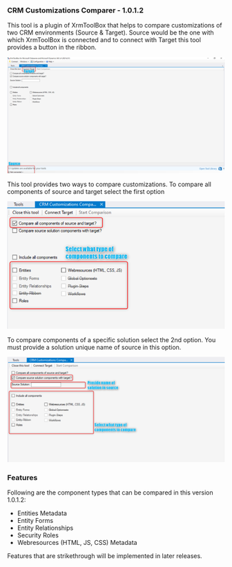 ### CRM Customizations Comparer - 1.0.1.2
This tool is a plugin of XrmToolBox that helps to compare customizations of two CRM environments (Source & Target). Source would be the one with which XrmToolBox is connected and to connect with Target this tool provides a button in the ribbon.

![alt text](https://raw.githubusercontent.com/AbdulMMalik/CRM-Customizations-Comparer/main/photos/sourceandtarget.png)


This tool provides two ways to compare customizations. To compare all components of source and target select the first option

![alt text](https://raw.githubusercontent.com/AbdulMMalik/CRM-Customizations-Comparer/main/photos/compareallcomponents.png)

To compare components of a specific solution select the 2nd option. You must provide a solution unique name of source in this option.

![alt text](https://raw.githubusercontent.com/AbdulMMalik/CRM-Customizations-Comparer/main/photos/sourcecomponentcomparison.png)


### Features
Following are the component types that can be compared in this version 1.0.1.2:
- Entities Metadata
- Entity Forms
- Entity Relationships
- Security Roles
- Webresources (HTML, JS, CSS) Metadata


Features that are strikethrough will be implemented in later releases.